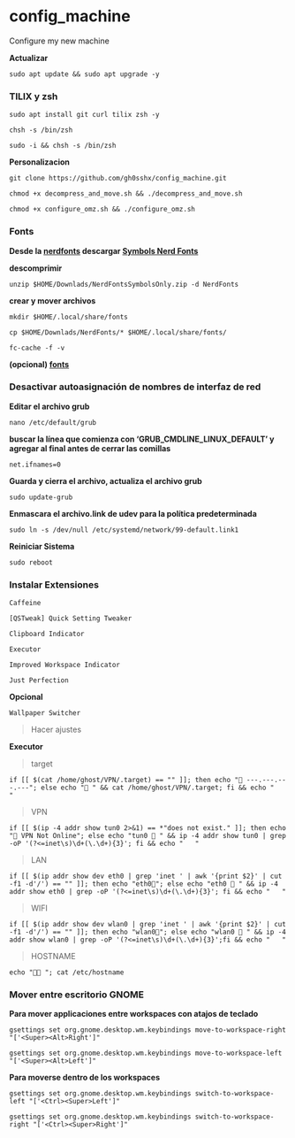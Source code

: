 # config_machine
Configure my new machine

**Actualizar**

    sudo apt update && sudo apt upgrade -y

### TILIX y zsh

    sudo apt install git curl tilix zsh -y
>
    chsh -s /bin/zsh
>
    sudo -i && chsh -s /bin/zsh

**Personalizacion**

    git clone https://github.com/gh0sshx/config_machine.git
>
    chmod +x decompress_and_move.sh && ./decompress_and_move.sh
>
    chmod +x configure_omz.sh && ./configure_omz.sh
>

### Fonts

**Desde la [nerdfonts](https://www.nerdfonts.com/font-downloads) descargar [Symbols Nerd Fonts](https://github.com/ryanoasis/nerd-fonts/releases/download/v3.0.2/NerdFontsSymbolsOnly.zip)**

**descomprimir**

    unzip $HOME/Downlads/NerdFontsSymbolsOnly.zip -d NerdFonts

**crear y mover archivos**

    mkdir $HOME/.local/share/fonts
>
    cp $HOME/Downlads/NerdFonts/* $HOME/.local/share/fonts/
>
    fc-cache -f -v

**(opcional) [fonts](https://www.pling.com/p/1965520/)**



### Desactivar autoasignación de nombres de interfaz de red

**Editar el archivo grub**

    nano /etc/default/grub

**buscar la línea que comienza con ‘GRUB_CMDLINE_LINUX_DEFAULT’ y agregar al final antes de cerrar las comillas**

    net.ifnames=0

**Guarda y cierra el archivo, actualiza el archivo grub**

    sudo update-grub

**Enmascara el archivo.link de udev para la política predeterminada**

    sudo ln -s /dev/null /etc/systemd/network/99-default.link1

**Reiniciar Sistema**

    sudo reboot

### Instalar Extensiones

    Caffeine
>
    [QSTweak] Quick Setting Tweaker
>
    Clipboard Indicator 
>
    Executor
>
    Improved Workspace Indicator
>
    Just Perfection

**Opcional**

    Wallpaper Switcher 

> Hacer ajustes

**Executor**
>target

    if [[ $(cat /home/ghost/VPN/.target) == "" ]]; then echo "󰓾 ---.---.---.---"; else echo "󰓾 " && cat /home/ghost/VPN/.target; fi && echo "   "

>VPN

    if [[ $(ip -4 addr show tun0 2>&1) == *"does not exist." ]]; then echo "󱘖 VPN Not Online"; else echo "tun0  " && ip -4 addr show tun0 | grep -oP '(?<=inet\s)\d+(\.\d+){3}'; fi && echo "   "

>LAN

    if [[ $(ip addr show dev eth0 | grep 'inet ' | awk '{print $2}' | cut -f1 -d'/') == "" ]]; then echo "eth0󰈂"; else echo "eth0 󰈀 " && ip -4 addr show eth0 | grep -oP '(?<=inet\s)\d+(\.\d+){3}'; fi && echo "   "

>WIFI

    if [[ $(ip addr show dev wlan0 | grep 'inet ' | awk '{print $2}' | cut -f1 -d'/') == "" ]]; then echo "wlan0󰖪"; else echo "wlan0 󱚻 " && ip -4 addr show wlan0 | grep -oP '(?<=inet\s)\d+(\.\d+){3}';fi && echo "   "

>HOSTNAME

    echo "󰕥 "; cat /etc/hostname

### Mover entre escritorio GNOME

**Para mover applicaciones entre workspaces con atajos de teclado**

    gsettings set org.gnome.desktop.wm.keybindings move-to-workspace-right "['<Super><Alt>Right']"
>
    gsettings set org.gnome.desktop.wm.keybindings move-to-workspace-left "['<Super><Alt>Left']"

**Para moverse dentro de los workspaces**

    gsettings set org.gnome.desktop.wm.keybindings switch-to-workspace-left "['<Ctrl><Super>Left']"
>
    gsettings set org.gnome.desktop.wm.keybindings switch-to-workspace-right "['<Ctrl><Super>Right']"


    
